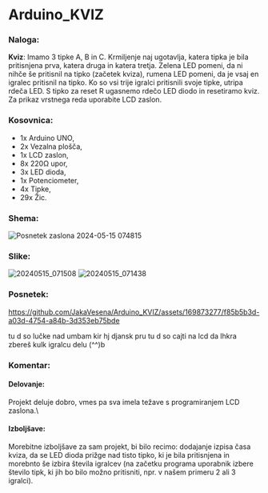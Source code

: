 # Arduino_KVIZ

### Naloga:
**Kviz**: Imamo 3 tipke A, B in C. Krmiljenje naj ugotavlja, katera tipka je bila pritisnjena prva, katera druga in katera tretja. Zelena LED pomeni, da ni nihče še pritisnil na tipko (začetek kviza), rumena LED pomeni, da je vsaj en igralec pritisnil na tipko. Ko so vsi trije igralci pritisnili svoje tipke, utripa rdeča LED. S tipko za reset R ugasnemo rdečo LED diodo in resetiramo kviz. Za prikaz vrstnega reda uporabite LCD zaslon.

### Kosovnica:
* 1x Arduino UNO,
* 2x Vezalna plošča,
* 1x LCD zaslon,
* 8x 220Ω upor,
* 3x LED dioda,
* 1x Potenciometer,
* 4x Tipke,
* 29x Žic.


### Shema:
![Posnetek zaslona 2024-05-15 074815](https://github.com/JakaVesena/Arduino_KVIZ/assets/169873277/7227128b-3e6e-40a8-af63-0942e5e672a2)

### Slike:
![20240515_071508](https://github.com/JakaVesena/Arduino_KVIZ/assets/169873277/b96fea9c-afad-448d-8d80-03f01fe759c9)
![20240515_071438](https://github.com/JakaVesena/Arduino_KVIZ/assets/169873277/edf0e6e7-2d0c-4fe0-a12e-291734dd072c)

### Posnetek:
https://github.com/JakaVesena/Arduino_KVIZ/assets/169873277/f85b5b3d-a03d-4754-a84b-3d353eb75bde


tu d so lučke nad umbam kir hj djansk pru
tu d so cajti na lcd
da lhkra zbereš kulk igralcu
delu (^^)b

### Komentar:
#### Delovanje:
Projekt deluje dobro, vmes pa sva imela težave s programiranjem LCD zaslona.\
#### Izboljšave:
Morebitne izboljšave za sam projekt, bi bilo recimo: dodajanje izpisa časa kviza, da se LED dioda prižge nad tisto tipko, ki je bila pritisnjena in morebnto še izbira števila igralcev (na začetku  programa uporabnik izbere število tipk, ki jih bo bilo možno pritisniti, npr. v našem primeru 2 ali 3 igralci).
